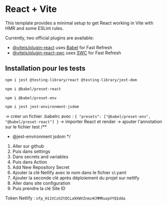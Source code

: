 # React + Vite

This template provides a minimal setup to get React working in Vite with HMR and some ESLint rules.

Currently, two official plugins are available:

- [@vitejs/plugin-react](https://github.com/vitejs/vite-plugin-react/blob/main/packages/plugin-react/README.md) uses [Babel](https://babeljs.io/) for Fast Refresh
- [@vitejs/plugin-react-swc](https://github.com/vitejs/vite-plugin-react-swc) uses [SWC](https://swc.rs/) for Fast Refresh

## Installation pour les tests 
```bash
npm i jest @testing-library/react @testing-library/jest-dom
```
```bash
npm i @babel/preset-react
```
```bash
npm i @babel/preset-env
```
```bash
npm i jest jest-environment-jsdom
```
-> créer un fichier .babelrc avec : 
`{
    "presets": ["@babel/preset-env", "@babel/preset-react"]
  }`
-> importer React et render
-> ajouter l'annotation sur le fichier test 
/**
 * @jest-environment jsdom
 */

 1. Aller sur github 
 2. Puis dans settings 
 3. Dans secrets and variables
 4. Puis dans Action 
 5. Add New Repository Secret
 6. Ajouter la clé Netlify avec le nom dans le fichier ci.yaml
 7. Ajouter la seconde clé après déploiement du projet sur netlify 
 8. Aller dans site configuration 
 9. Puis prendre la clé Site ID

 Token Netlify : 
 `nfp_H11VCzhZtDCLa9XWVZnmz4CMMRuopVYQ1dda`